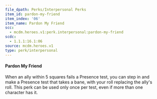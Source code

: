 ```yaml
---
file_dpath: Perks/Interpersonal Perks
item_id: pardon-my-friend
item_index: '06'
item_name: Pardon My Friend
scc:
  - mcdm.heroes.v1:perk.interpersonal:pardon-my-friend
scdc:
  - 1.1.1:16.1:06
source: mcdm.heroes.v1
type: perk/interpersonal
---
```


#### Pardon My Friend

When an ally within 5 squares fails a Presence test, you can step in and make a Presence test that takes a bane, with your roll replacing the ally's roll. This perk can be used only once per test, even if more than one character has it.
